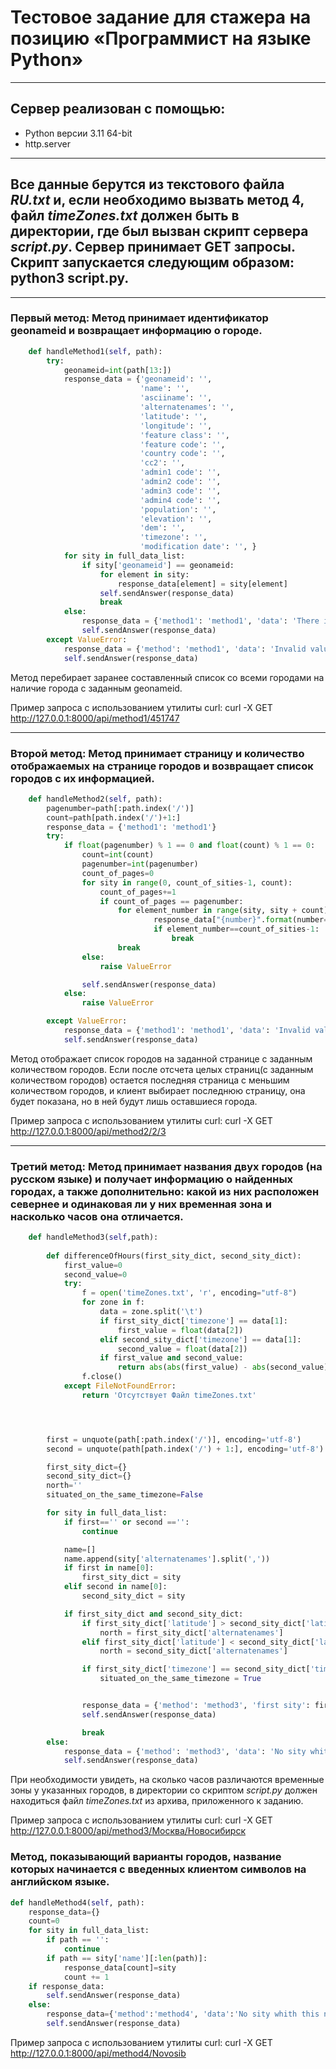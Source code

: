 # Тестовое задание для стажера на позицию «Программист на языке Python»

------

## Сервер реализован с помощью:

- Python версии 3.11 64-bit
- http.server

------

## Все данные берутся  из текстового файла *RU.txt* и, если необходимо вызвать метод 4, файл *timeZones.txt* должен быть в директории, где был вызван скрипт сервера *script.py*. Сервер принимает GET запросы. Скрипт запускается следующим образом: python3 script.py.

------

### Первый метод: Метод принимает идентификатор geonameid и возвращает информацию о городе.

```python
    def handleMethod1(self, path):
        try:
            geonameid=int(path[13:])
            response_data = {'geonameid': '',
                             'name': '',
                             'asciiname': '',
                             'alternatenames': '',
                             'latitude': '',
                             'longitude': '',
                             'feature class': '',
                             'feature code': '',
                             'country code': '',
                             'cc2': '',
                             'admin1 code': '',
                             'admin2 code': '',
                             'admin3 code': '',
                             'admin4 code': '',
                             'population': '',
                             'elevation': '',
                             'dem': '',
                             'timezone': '',
                             'modification date': '', }
            for sity in full_data_list:
                if sity['geonameid'] == geonameid:
                    for element in sity:
                        response_data[element] = sity[element]
                    self.sendAnswer(response_data)
                    break
            else:
                response_data = {'method1': 'method1', 'data': 'There is not sity whith this geonameid'}
                self.sendAnswer(response_data)
        except ValueError:
            response_data = {'method': 'method1', 'data': 'Invalid value'}
            self.sendAnswer(response_data)
```

Метод перебирает заранее составленный список со всеми городами на наличие города с заданным geonameid.

Пример запроса с использованием утилиты curl: curl -X GET http://127.0.0.1:8000/api/method1/451747

------

### Второй метод: Метод принимает страницу и количество отображаемых на странице городов и возвращает список городов с их информацией.

```python
    def handleMethod2(self, path):
        pagenumber=path[:path.index('/')]
        count=path[path.index('/')+1:]
        response_data = {'method1': 'method1'}
        try:
            if float(pagenumber) % 1 == 0 and float(count) % 1 == 0:
                count=int(count)
                pagenumber=int(pagenumber)
                count_of_pages=0
                for sity in range(0, count_of_sities-1, count):
                    count_of_pages+=1
                    if count_of_pages == pagenumber:
                        for element_number in range(sity, sity + count):
                                response_data["{number}".format(number=element_number)]=full_data_list[element_number]
                                if element_number==count_of_sities-1:
                                    break
                        break
                else:
                    raise ValueError

                self.sendAnswer(response_data)
            else:
                raise ValueError

        except ValueError:
            response_data = {'method1': 'method1', 'data': 'Invalid value'}
            self.sendAnswer(response_data)
```

Метод отображает список городов на заданной странице с заданным количеством городов. Если после отсчета целых страниц(с заданным количеством городов) остается последняя страница с меньшим количеством городов, и клиент выбирает последнюю страницу, она будет показана, но в ней будут лишь оставшиеся города.

Пример запроса с использованием утилиты curl: curl -X GET http://127.0.0.1:8000/api/method2/2/3

------

### Третий метод: Метод принимает названия двух городов (на русском языке) и получает информацию о найденных городах, а также дополнительно: какой из них расположен севернее и одинаковая ли у них временная зона и насколько часов она отличается.

```python
    def handleMethod3(self,path):
        
        def differenceOfHours(first_sity_dict, second_sity_dict):
            first_value=0
            second_value=0
            try:
                f = open('timeZones.txt', 'r', encoding="utf-8")
                for zone in f:
                    data = zone.split('\t')
                    if first_sity_dict['timezone'] == data[1]:
                        first_value = float(data[2])
                    elif second_sity_dict['timezone'] == data[1]:
                        second_value = float(data[2])
                    if first_value and second_value:
                        return abs(abs(first_value) - abs(second_value))
                f.close()
            except FileNotFoundError:
                return 'Отсутствует Файл timeZones.txt'




        first = unquote(path[:path.index('/')], encoding='utf-8')
        second = unquote(path[path.index('/') + 1:], encoding='utf-8')

        first_sity_dict={}
        second_sity_dict={}
        north=''
        situated_on_the_same_timezone=False

        for sity in full_data_list:
            if first=='' or second =='':
                continue

            name=[]
            name.append(sity['alternatenames'].split(','))
            if first in name[0]:
                first_sity_dict = sity
            elif second in name[0]:
                second_sity_dict = sity

            if first_sity_dict and second_sity_dict:
                if first_sity_dict['latitude'] > second_sity_dict['latitude']:
                    north = first_sity_dict['alternatenames']
                elif first_sity_dict['latitude'] < second_sity_dict['latitude']:
                    north = second_sity_dict['alternatenames']

                if first_sity_dict['timezone'] == second_sity_dict['timezone']:
                    situated_on_the_same_timezone = True


                response_data = {'method': 'method3', 'first sity': first_sity_dict, 'second sity':second_sity_dict, 'north': north, 'situated in the same zone':situated_on_the_same_timezone, 'difference in hours': differenceOfHours(first_sity_dict, second_sity_dict)}
                self.sendAnswer(response_data)

                break
        else:
            response_data = {'method': 'method3', 'data': 'No sity whith this name'}
            self.sendAnswer(response_data)
```

При необходимости увидеть, на сколько часов различаются временные зоны у указанных городов, в директории со скриптом *script.py* должен находиться файл *timeZones.txt* из архива, приложенного к заданию.

Пример запроса с использованием утилиты curl: curl -X GET http://127.0.0.1:8000/api/method3/Москва/Новосибирск

### Метод, показывающий варианты городов, название которых начинается с введенных клиентом символов на английском языке.

```python
def handleMethod4(self, path):
    response_data={}
    count=0
    for sity in full_data_list:
        if path == '':
            continue
        if path == sity['name'][:len(path)]:
            response_data[count]=sity
            count += 1
    if response_data:
        self.sendAnswer(response_data)
    else:
        response_data={'method':'method4', 'data':'No sity whith this name'}
        self.sendAnswer(response_data)
```

Пример запроса с использованием утилиты curl: curl -X GET http://127.0.0.1:8000/api/method4/Novosib

